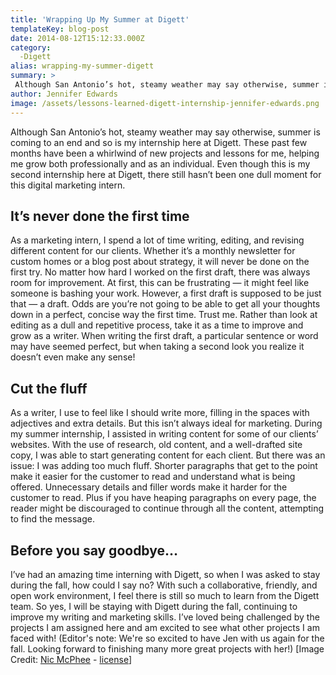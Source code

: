 ```yaml
---
title: 'Wrapping Up My Summer at Digett'
templateKey: blog-post
date: 2014-08-12T15:12:33.000Z
category: 
  -Digett
alias: wrapping-my-summer-digett
summary: > 
 Although San Antonio’s hot, steamy weather may say otherwise, summer is coming to an end and so is my internship here at Digett. These past few months have been a whirlwind of new projects and lessons for me, helping me grow both professionally and as an individual. Even though this is my second internship here at Digett, there still hasn’t been one dull moment for this digital marketing intern.
author: Jennifer Edwards
image: /assets/lessons-learned-digett-internship-jennifer-edwards.png
---
```


Although San Antonio’s hot, steamy weather may say otherwise, summer is coming to an end and so is my internship here at Digett. These past few months have been a whirlwind of new projects and lessons for me, helping me grow both professionally and as an individual. Even though this is my second internship here at Digett, there still hasn’t been one dull moment for this digital marketing intern.

It’s never done the first time
------------------------------

As a marketing intern, I spend a lot of time writing, editing, and revising different content for our clients. Whether it’s a monthly newsletter for custom homes or a blog post about strategy, it will never be done on the first try. No matter how hard I worked on the first draft, there was always room for improvement. At first, this can be frustrating — it might feel like someone is bashing your work. However, a first draft is supposed to be just that — a draft. Odds are you’re not going to be able to get all your thoughts down in a perfect, concise way the first time. Trust me. Rather than look at editing as a dull and repetitive process, take it as a time to improve and grow as a writer. When writing the first draft, a particular sentence or word may have seemed perfect, but when taking a second look you realize it doesn’t even make any sense!

Cut the fluff
-------------

As a writer, I use to feel like I should write more, filling in the spaces with adjectives and extra details. But this isn’t always ideal for marketing. During my summer internship, I assisted in writing content for some of our clients’ websites. With the use of research, old content, and a well-drafted site copy, I was able to start generating content for each client. But there was an issue: I was adding too much fluff. Shorter paragraphs that get to the point make it easier for the customer to read and understand what is being offered. Unnecessary details and filler words make it harder for the customer to read. Plus if you have heaping paragraphs on every page, the reader might be discouraged to continue through all the content, attempting to find the message.

Before you say goodbye…
-----------------------

I’ve had an amazing time interning with Digett, so when I was asked to stay during the fall, how could I say no? With such a collaborative, friendly, and open work environment, I feel there is still so much to learn from the Digett team. So yes, I will be staying with Digett during the fall, continuing to improve my writing and marketing skills. I’ve loved being challenged by the projects I am assigned here and am excited to see what other projects I am faced with! (Editor's note: We're so excited to have Jen with us again for the fall. Looking forward to finishing many more great projects with her!) \[Image Credit: [Nic McPhee](https://www.flickr.com/photos/nics_events/2349632625/) - [license](https://creativecommons.org/licenses/by-sa/2.0/)\]